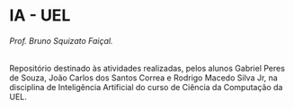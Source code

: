 # IA - UEL
###### Prof. Bruno Squizato Faiçal.

Repositório destinado às atividades realizadas, pelos alunos Gabriel Peres de Souza, João Carlos dos Santos Correa e Rodrigo Macedo Silva Jr, na disciplina de Inteligência Artificial do curso de Ciência da Computação da UEL.
